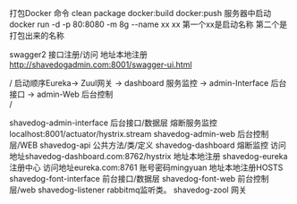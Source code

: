 打包Docker 命令  clean package docker:build docker:push
服务器中启动 docker run -d -p 80:8080 -m 8g --name xx xx   第一个xx是启动名称 第二个是打包出来的名称

swagger2 接口注册/访问  地址本地注册
http://shavedogadmin.com:8001/swagger-ui.html

/
    启动顺序Eureka→  Zuul网关 → dashboard 服务监控 → admin-Interface 后台接口 → admin-Web 后台控制  
/

shavedog-admin-interface    后台接口/数据层    熔断服务监控localhost:8001/actuator/hystrix.stream
shavedog-admin-web          后台控制层/WEB
shavedog-api                公共方法/类/定义
shavedog-dashboard          熔断监控           访问地址shavedog-dashboard.com:8762/hystrix        地址本地注册
shavedog-eureka             注册中心           访问地址eureka.com:8761      账号密码mingyuan   地址本地注册HOSTS
shavedog-font-interface     前台接口/数据层
shavedog-font-web           前台控制层/web
shavedog-listener           rabbitmq监听类。
shavedog-zool               网关